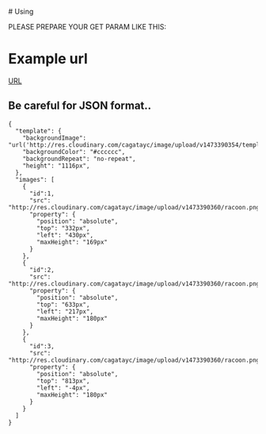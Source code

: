 # Using

PLEASE PREPARE YOUR GET PARAM LIKE THIS:

# Example url
[URL](https//cagataycali.xyz/imgify/?content=%7B%20%22template%22:%20%7B%20%22backgroundImage%22:%20%22url%28%27http://res.cloudinary.com/cagatayc/image/upload/v1473390354/template.png%27%29%22,%20%22backgroundColor%22:%20%22#cccccc%22,%20%22backgroundRepeat%22:%20%22no-repeat%22,%20%22height%22:%20%221116px%22%20%7D,%20%22images%22:%20%5B%20%7B%20%22id%22:1,%20%22src%22:%20%22http://res.cloudinary.com/cagatayc/image/upload/v1473390360/racoon.png%22,%20%22property%22:%20%7B%20%22position%22:%20%22absolute%22,%20%22top%22:%20%22332px%22,%20%22left%22:%20%22430px%22,%20%22maxHeight%22:%20%22169px%22%20%7D%20%7D,%20%7B%20%22id%22:2,%20%22src%22:%20%22http://res.cloudinary.com/cagatayc/image/upload/v1473390360/racoon.png%22,%20%22property%22:%20%7B%20%22position%22:%20%22absolute%22,%20%22top%22:%20%22633px%22,%20%22left%22:%20%22217px%22,%20%22maxHeight%22:%20%22180px%22%20%7D%20%7D,%20%7B%20%22id%22:3,%20%22src%22:%20%22http://res.cloudinary.com/cagatayc/image/upload/v1473390360/racoon.png%22,%20%22property%22:%20%7B%20%22position%22:%20%22absolute%22,%20%22top%22:%20%22813px%22,%20%22left%22:%20%22-4px%22,%20%22maxHeight%22:%20%22180px%22%20%7D%20%7D%20%5D%20%7D)

## Be careful for JSON format..
```
{
  "template": {
    "backgroundImage": "url('http://res.cloudinary.com/cagatayc/image/upload/v1473390354/template.png')",
    "backgroundColor": "#cccccc",
    "backgroundRepeat": "no-repeat",
    "height": "1116px",
  },
  "images": [
    {
      "id":1,
      "src": "http://res.cloudinary.com/cagatayc/image/upload/v1473390360/racoon.png",
      "property": {
        "position": "absolute",
        "top": "332px",
        "left": "430px",
        "maxHeight": "169px"
      }
    },
    {
      "id":2,
      "src": "http://res.cloudinary.com/cagatayc/image/upload/v1473390360/racoon.png",
      "property": {
        "position": "absolute",
        "top": "633px",
        "left": "217px",
        "maxHeight": "180px"
      }
    },
    {
      "id":3,
      "src": "http://res.cloudinary.com/cagatayc/image/upload/v1473390360/racoon.png",
      "property": {
        "position": "absolute",
        "top": "813px",
        "left": "-4px",
        "maxHeight": "180px"
      }
    }
  ]
}
```
